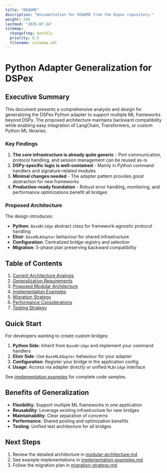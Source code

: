```yaml
---
title: "README"
description: "Documentation for README from the Dspex repository."
weight: 246
lastmod: "2025-07-24"
sitemap:
  changefreq: monthly
  priority: 0.5
  filename: sitemap.xml
---
```


# Python Adapter Generalization for DSPex

## Executive Summary

This document presents a comprehensive analysis and design for generalizing the DSPex Python adapter to support multiple ML frameworks beyond DSPy. The proposed architecture maintains backward compatibility while enabling easy integration of LangChain, Transformers, or custom Python ML libraries.

### Key Findings

1. **The core infrastructure is already quite generic** - Port communication, protocol handling, and session management can be reused as-is
2. **DSPy-specific logic is well-contained** - Mainly in Python command handlers and signature-related modules
3. **Minimal changes needed** - The adapter pattern provides good abstraction for new frameworks
4. **Production-ready foundation** - Robust error handling, monitoring, and performance optimizations benefit all bridges

### Proposed Architecture

The design introduces:
- **Python**: `BaseBridge` abstract class for framework-agnostic protocol handling
- **Elixir**: `BaseMLAdapter` behaviour for shared infrastructure
- **Configuration**: Centralized bridge registry and selection
- **Migration**: 5-phase plan preserving backward compatibility

## Table of Contents

1. [Current Architecture Analysis](current-architecture.md)
2. [Generalization Requirements](generalization-requirements.md)
3. [Proposed Modular Architecture](modular-architecture.md)
4. [Implementation Examples](implementation-examples.md)
5. [Migration Strategy](migration-strategy.md)
6. [Performance Considerations](performance-considerations.md)
7. [Testing Strategy](testing-strategy.md)

## Quick Start

For developers wanting to create custom bridges:

1. **Python Side**: Inherit from `BaseBridge` and implement your command handlers
2. **Elixir Side**: Use `BaseMLAdapter` behaviour for your adapter
3. **Configuration**: Register your bridge in the application config
4. **Usage**: Access via adapter directly or unified `MLBridge` interface

See [implementation examples](implementation-examples.md) for complete code samples.

## Benefits of Generalization

- **Flexibility**: Support multiple ML frameworks in one application
- **Reusability**: Leverage existing infrastructure for new bridges
- **Maintainability**: Clear separation of concerns
- **Performance**: Shared pooling and optimization benefits
- **Testing**: Unified test architecture for all bridges

## Next Steps

1. Review the detailed architecture in [modular-architecture.md](modular-architecture.md)
2. See example implementations in [implementation-examples.md](implementation-examples.md)
3. Follow the migration plan in [migration-strategy.md](migration-strategy.md)
